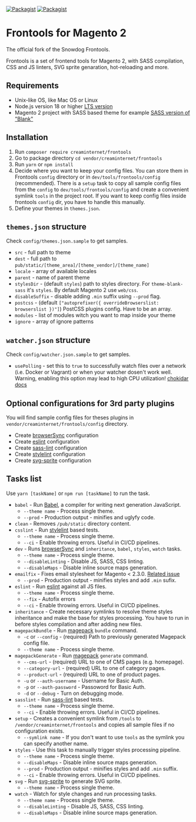 [![Packagist](https://img.shields.io/packagist/v/creaminternet/frontools.svg)](https://packagist.org/packages/creaminternet/frontools) [![Packagist](https://img.shields.io/packagist/dt/creaminternet/frontools.svg)](https://packagist.org/packages/creaminternet/frontools)

# Frontools for Magento 2
The official fork of the Snowdog Frontools. 

Frontools is a set of frontend tools for Magento 2, with SASS compilation, CSS and JS linters, SVG sprite genaration, hot-reloading and more.

## Requirements
* Unix-like OS, like Mac OS or Linux
* Node.js version 18 or higher [LTS version](https://nodejs.org/en/about/releases/)
* Magento 2 project with SASS based theme for example [SASS version of "Blank"](https://github.com/creaminternet/magento2-theme-blank-sass)

## Installation
1. Run `composer require creaminternet/frontools`
2. Go to package directory `cd vendor/creaminternet/frontools`
3. Run `yarn` or `npm install`
4. Decide where you want to keep your config files.
You can store them in Frontools `config` directory or in `dev/tools/frontools/config` (recommended).
There is a `setup` task to copy all sample config files from the `config` to `dev/tools/frontools/config` and create a convenient symlink `tools` in the project root.
If you want to keep config files inside frontools `config` dir, you have to handle this manually.
5. Define your themes in `themes.json`.

## `themes.json` structure
Check `config/themes.json.sample` to get samples.
- `src` - full path to theme
- `dest` - full path to `pub/static/[theme_area]/[theme_vendor]/[theme_name]`
- `locale` - array of available locales
- `parent` - name of parent theme
- `stylesDir` - (default `styles`) path to styles directory. For `theme-blank-sass` it's `styles`. By default Magento 2 use `web/css`.
- `disableSuffix` - disable adding `.min` suffix using `--prod` flag.
- `postcss` - (default `["autoprefixer({ overrideBrowserslist: browserslist })"]`) PostCSS plugins config. Have to be an array.
- `modules` - list of modules witch you want to map inside your theme
- `ignore` - array of ignore patterns

## `watcher.json` structure
Check `config/watcher.json.sample` to get samples.
- `usePolling` - set this to `true` to successfully watch files over a network (i.e. Docker or Vagrant) or when your watcher dosen't work well. Warning, enabling this option may lead to high CPU utilization! [chokidar docs](https://github.com/paulmillr/chokidar#performance)

## Optional configurations for 3rd party plugins
You will find sample config files for theses plugins in `vendor/creaminternet/frontools/config` directory.
* Create [browserSync](https://www.browsersync.io/) configuration
* Create [eslint](https://eslint.org/) configuration
* Create [sass-lint](https://github.com/sasstools/sass-lint) configuration
* Create [stylelint](https://github.com/stylelint/stylelint) configuration
* Create [svg-sprite](https://github.com/jkphl/gulp-svg-sprite) configuration

## Tasks list
Use `yarn [taskName]` or `npm run [taskName]` to run the task.
* `babel` - Run [Babel](https://babeljs.io/), a compiler for writing next generation JavaScript.
  * `--theme name` - Process single theme.
  * `--prod` - Production output - minifies and uglyfy code.
* `clean` - Removes `/pub/static` directory content.
* `csslint` - Run [stylelint](https://github.com/stylelint/stylelint) based tests.
  * `--theme name` - Process single theme.
  * `--ci` - Enable throwing errors. Useful in CI/CD pipelines.
* `dev` - Runs [browserSync](https://www.browsersync.io/) and `inheritance`, `babel`, `styles`, `watch` tasks.
  * `--theme name` - Process single theme.
  * `--disableLinting` - Disable JS, SASS, CSS linting.
  * `--disableMaps` - Disable inline source maps generation.
* `emailfix` - Fixes email stylesheet for Magento < 2.3.0. [Related issue](https://github.com/MyIntervals/emogrifier/issues/296)
  * `--prod` - Production output - minifies styles and add `.min` sufix.
* `eslint` - Run [eslint](https://eslint.org/) against all JS files.
  * `--theme name` - Process single theme.
  * `--fix` - Autofix errors
  * `--ci` - Enable throwing errors. Useful in CI/CD pipelines.
* `inheritance` - Create necessary symlinks to resolve theme styles inheritance and make the base for styles processing. You have to run in before styles compilation and after adding new files.
* `magepackBundle` - Run [magepack](https://github.com/magesuite/magepack) `bundle` command.
  * `-c` or `--config` - (required) Path to previously generated Magepack config file.
  * `--theme name` - Process single theme.
* `magepackGenerate` - Run [magepack](https://github.com/magesuite/magepack) `generate` command.
  * `--cms-url` - (required) URL to one of CMS pages (e.g. homepage).
  * `--category-url` - (required) URL to one of category pages.
  * `--product-url` - (required) URL to one of product pages.
  * `-u` or `--auth-username` - Username for Basic Auth.
  * `-p` or `--auth-password` - Passoword for Basic Auth.
  * `-d` or `--debug` - Turn on debugging mode.
* `sasslint` - Run [sass-lint](https://github.com/sasstools/sass-lint) based tests.
  * `--theme name` - Process single theme.
  * `--ci` - Enable throwing errors. Useful in CI/CD pipelines.
* `setup` - Creates a convenient symlink from `/tools` to `/vendor/creaminternet/frontools` and copies all sample files if no configuration exists.
  * `--symlink name` - If you don't want to use `tools` as the symlink you can specify another name.
* `styles` - Use this task to manually trigger styles processing pipeline.
  * `--theme name` - Process single theme.
  * `--disableMaps` - Disable inline source maps generation.
  * `--prod` - Production output - minifies styles and add `.min` suffix.
  * `--ci` - Enable throwing errors. Useful in CI/CD pipelines.
* `svg` - Run [svg-sprite](https://github.com/jkphl/gulp-svg-sprite) to generate SVG sprite.
  * `--theme name` - Process single theme.
* `watch` - Watch for style changes and run processing tasks.
  * `--theme name` - Process single theme.
  * `--disableLinting` - Disable JS, SASS, CSS linting.
  * `--disableMaps` - Disable inline source maps generation.
